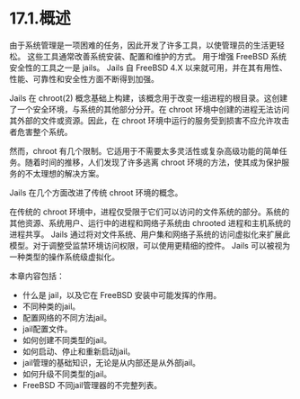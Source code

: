 # 17.1.概述

由于系统管理是一项困难的任务，因此开发了许多工具，以使管理员的生活更轻松。 这些工具通常改善系统安装、配置和维护的方式。 用于增强 FreeBSD 系统安全性的工具之一是 jails。 Jails 自 FreeBSD 4.X 以来就可用，并在其有用性、性能、可靠性和安全性方面不断得到加强。

Jails 在 chroot(2) 概念基础上构建，该概念用于改变一组进程的根目录。这创建了一个安全环境，与系统的其他部分分开。在 chroot 环境中创建的进程无法访问其外部的文件或资源。因此，在 chroot 环境中运行的服务受到损害不应允许攻击者危害整个系统。

然而，chroot 有几个限制。它适用于不需要太多灵活性或复杂高级功能的简单任务。随着时间的推移，人们发现了许多逃离 chroot 环境的方法，使其成为保护服务的不太理想的解决方案。

Jails 在几个方面改进了传统 chroot 环境的概念。

在传统的 chroot 环境中，进程仅受限于它们可以访问的文件系统的部分。系统的其他资源、系统用户、运行中的进程和网络子系统由 chrooted 进程和主机系统的进程共享。 Jails 通过将对文件系统、用户集和网络子系统的访问虚拟化来扩展此模型。对于调整受监禁环境访问权限，可以使用更精细的控件。 Jails 可以被视为一种类型的操作系统级虚拟化。

 本章内容包括：

* 什么是 jail，以及它在 FreeBSD 安装中可能发挥的作用。
* 不同种类的jail。
* 配置网络的不同方法jail。
* jail配置文件。
* 如何创建不同类型的jail。
* 如何启动、停止和重新启动jail。
* jail管理的基础知识，无论是从内部还是从外部jail。
* 如何升级不同类型的jail。
* FreeBSD 不同jail管理器的不完整列表。

